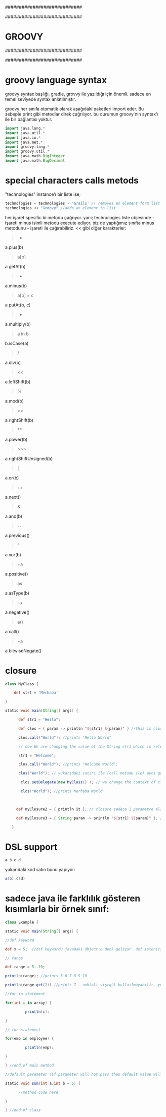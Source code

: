 ############################

############################
# GROOVY
############################

############################

# groovy language syntax
groovy syntax başlığı, gradle, grovvy ile yazıldığı için önemli. sadece en temel seviyede syntax anlatılmıştır.

groovy her sınıfa otomatik olarak aşağıdaki paketleri import eder. Bu sebeple print gibi metodlar direk çağrılıyor. bu durumun groovy'nin syntax'ı ile bir bağlantısı yoktur.

```groovy
import java.lang.*
import java.util.*
import java.io.*
import java.net.*
import groovy.lang.*
import groovy.util.*
import java.math.BigInteger
import java.math.BigDecimal
```

# special characters calls metods
"technologies" instance'ı bir liste ise;

```groovy
technologies = technologies - 'Grails' // removes an element form list
technologies << "Groovy" //adds an element to list
```

her işaret spesific bi metodu çağrıyor. yani; technologies liste objesinde - işareti minus isimli metodu execute ediyor. biz de yaptığımız sınıfta minus metodunu - işareti ile çağırabiliriz. << gibi diğer karakterler:

> +

a.plus(b)

> a[b]

a.getAt(b)

> -

a.minus(b)

> a[b] = c

a.putAt(b, c)

> *

a.multiply(b)

> a in b

b.isCase(a)

> /

a.div(b)

> <<

a.leftShift(b)

> %

a.mod(b)

> \>>

a.rightShift(b)

> **

a.power(b)

> \>>>

a.rightShiftUnsigned(b)

> |

a.or(b)

> ++

a.next()

> &

a.and(b)

> --

a.previous()

> ^

a.xor(b)

> +a

a.positive()

> as

a.asType(b)

> -a

a.negative()

> a()

a.call()

> ~a

a.bitwiseNegate()

# closure

```groovy
class MyClass {

    def str1 = 'Merhaba'

}

static void main(String[] args) {

      def str1 = "Hello";

      def clos = { param -> println "${str1} ${param}" } //this is closure

      clos.call("World"); //prints "Hello World"

      // now We are changing the value of the String str1 which is referenced in the closure

      str1 = "Welcome";

      clos.call("World"); //prints "Welcome World";

      clos("World"); // yukarıdaki satıri ile (call metodu ile) aynı görevi görüyor.

       clos.setDelegate(new MyClass() ); // we change the context of closure.

       clos("World"); //prints Merhaba World

 

     def myClosure2 = { println it }; // closure sadece 1 parametre alıyorsa, parametre tanımı yazılmak zorunda değildir. değişkenin ismi "it" olur.

     def myClosure3 = { String param -> println "${str1} ${param}" }; // closure'larda, istenirse parametre tipi verilebilir.

   }
```

# DSL support

```groovy
a b c d
```

yukarıdaki kod satırı bunu yapıyor:

```groovy
a(b).c(d)
```

# sadece java ile farklılık gösteren kısımlarla bir örnek sınıf:

```groovy
class Example {

static void main(String[] args) {

//def keyword

def x = 5;  //def keywordu javadaki Object'e denk geliyor. def istenirse kullanılır.

// range

def range = 5..10;

println(range); //prints 5 6 7 8 9 10

println(range.get(2)) //prints 7 . noktalı vişrgül kullaılmayabilir. yeni satır yapmak yeterli.

//for in statement

for(int i in array) {

         println(i);

}

// for statement

for(emp in employee) {

         println(emp);

}

} //end of main method

//default parameter (if parameter will not pass than default value will be used)

static void sum(int a,int b = 5) {

      //method code here

}

} //end of class
```